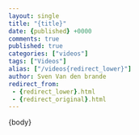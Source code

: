 ```yaml
---
layout: single
title: "{title}"
date: {published} +0000
comments: true
published: true
categories: ["videos"]
tags: ["Videos"]
alias: ["/videos{redirect_lower}"]
author: Sven Van den brande
redirect_from:
 - {redirect_lower}.html
 - {redirect_original}.html
---
```


{body}

